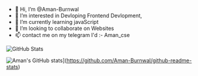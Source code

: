 - 👋 Hi, I’m @Aman-Burnwal
- 👀 I’m interested in Devloping Frontend Devlopment, 
- 🌱 I’m currently learning javaScript
- 💞️ I’m looking to collaborate on Websites
- 📫 contact me on my telegram I'd :- Aman_cse

![GitHub Stats](https://github-readme-stats.vercel.app/api?username=Aman-Burnwal&theme=radical)

![Aman's GitHub stats](https://github-readme-stats.vercel.app/api?username=Aman-Burnwal)](https://github.com/Aman-Burnwal/github-readme-stats)

<!---
Aman-Burnwal/Aman-Burnwal is a ✨ special ✨ repository because its `README.md` (this file) appears on your GitHub profile.
You can click the Preview link to take a look at your changes.
--->
